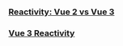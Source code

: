 ### [Reactivity: Vue 2 vs Vue 3](https://www.vuemastery.com/blog/Reactivity-Vue2-vs-Vue3)

### [Vue 3 Reactivity](https://www.vuemastery.com/courses/vue-3-reactivity/vue3-reactivity/)